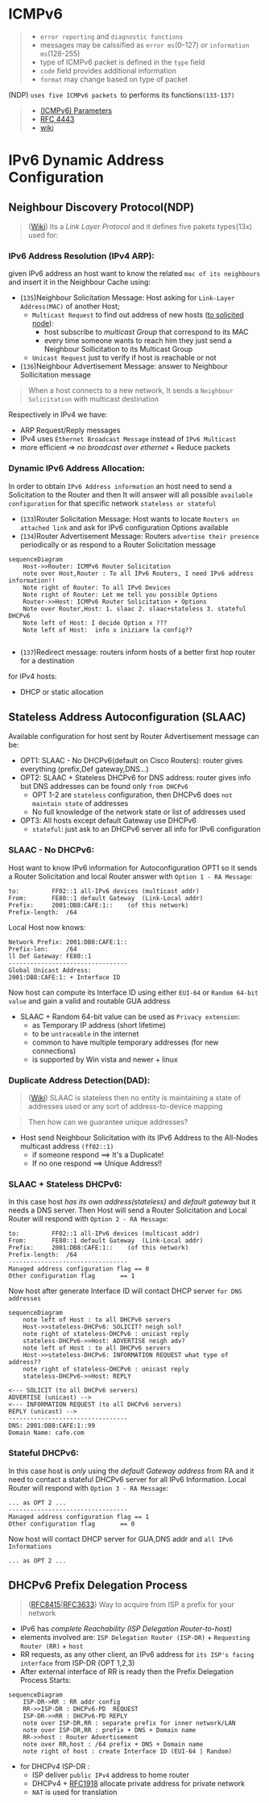 # ICMPv6

> - `error reporting` and `diagnostic functions`
> - messages may be calssified as `error ms`(0-127) or `information ms`(128-255)
> - type of ICMPv6 packet is defined in the `type` field 
> - `code` field provides additional information
> - `format` may change based on type of packet

(NDP) `uses five ICMPv6 packets `to performs its functions`(133-137)`

> -	[(ICMPv6) Parameters](https://www.iana.org/assignments/icmpv6-parameters/icmpv6-parameters.xhtml)
> - [RFC 4443](https://datatracker.ietf.org/doc/html/rfc4443)
> - [wiki](https://en.wikipedia.org/wiki/Internet_Control_Message_Protocol_for_IPv6)

# IPv6 Dynamic Address Configuration

## Neighbour Discovery Protocol(NDP)

>([Wiki](https://en.wikipedia.org/wiki/Neighbor_Discovery_Protocol)) Its a *Link Layer Protocol* and it defines five pakets types(13x) used for:

### IPv6 Address Resolution (IPv4 ARP):

given IPv6 address an host want to know the related `mac of its neighbours` and insert it in the Neighbour Cache using:
- (`135`)Neighbour Solicitation Message: Host asking for `Link-Layer Address(MAC)` of another Host; 
	- `Multicast Request` to find out address of new hosts ([to solicited node](https://en.wikipedia.org/wiki/Solicited-node_multicast_address)):
		- host subscribe to *multicast Group* that correspond to its MAC
		- every time someone wants to reach him they just send a Neighbour Sollicitation to its Multicast Group 
	- `Unicast Request` just to verify if host is reachable or not
- (`136`)Neighbour Advertisement Message: answer to Neighbour Sollicitation message

> When a host connects to a new network, It sends a `Neighbour Solicitation` with multicast destination

Respectively in IPv4 we have:
- ARP Request/Reply messages
- IPv4 uses `Ethernet Broadcast Message` instead of `IPv6 Multicast`
- more efficient => *no broadcast over ethernet* + Reduce packets

### Dynamic IPv6 Address Allocation:

In order to obtain `IPv6 Address information` an host need to send a Solicitation to the Router and then It will answer will all possible `available configuration` for that specific network `stateless or stateful`
- (`133`)Router Solicitation Message: Host wants to locate `Routers on attached link` and ask for IPv6 configuration Options available
- (`134`)Router Advertisement Message: Routers `advertise their presence` periodically or as respond to a Router Solicitation message
 
 
```mermaid
sequenceDiagram
	Host->>Router: ICMPv6 Router Solicitation
	note over Host,Router : To all IPv6 Routers, I need IPv6 address information!!
    Note right of Router: To all IPv6 Devices
    Note right of Router: Let me tell you possible Options
	Router->>Host: ICMPv6 Router Solicitation + Options
	Note over Router,Host: 1. slaac 2. slaac+stateless 3. stateful DHCPv6 
	Note left of Host: I decide Option x ??? 
	Note left of Host:  info x iniziare la config?? 
    

```

- (`137`)Redirect message: routers inform hosts of a better first hop router for a destination

for IPv4 hosts:
- DHCP or static allocation 

## Stateless Address Autoconfiguration (SLAAC)

Available configuration for host sent by Router Advertisement message can be:
- OPT1: SLAAC - No DHCPv6(default on Cisco Routers): router gives everything (prefix,Def gateway,DNS...) 
- OPT2: SLAAC + Stateless DHCPv6 for DNS address: router gives info but DNS addresses can be found only `from DHCPv6`
	- OPT 1-2 are `stateless` configuration, then DHCPv6 does `not maintain state` of addresses
	- No full knowledge of the network state or list of addresses used
- OPT3: All hosts except default Gateway use DHCPv6
	- `stateful`: just ask to an DHCPv6 server all info for IPv6 configuration


### SLAAC - No DHCPv6:

Host want to know IPv6 information for Autoconfiguration OPT1 so it sends a Router Solicitation and local Router answer with
`Option 1 - RA Message`:
```
to: 		FF02::1 all-IPv6 devices (multicast addr)
From:		FE80::1 default Gateway  (Link-Local addr)
Prefix:		2001:DB8:CAFE:1::	 (of this network)
Prefix-length:	/64
```
Local Host now knows:
```
Network Prefix:	2001:DB8:CAFE:1::
Prefix-len:		/64
ll Def Gateway:	FE80::1
---------------------------------
Global Unicast Address:
2001:DB8:CAFE:1: + Interface ID
```
Now host can compute its Interface ID using either `EUI-64` or `Random 64-bit value` and gain a valid and routable GUA address
- SLAAC + Random 64-bit value can be used as `Privacy extension`:
	- as Temporary IP address (short lifetime)
	- to be `untraceable` in the internet
	- common to have multiple temporary addresses (for new connections)
	- is supported by Win vista and newer + linux

### Duplicate Address Detection(DAD):

>([Wiki](https://techhub.hpe.com/eginfolib/networking/docs/switches/WB/16-01/5200-0135_wb_2920_ipv6/content/ch01s11.html)) SLAAC is stateless then no entity is maintaining a state of addresses used or any sort of address-to-device mapping

> Then how can we guarantee unique addresses?

- Host send Neighbour Solicitation with its IPv6 Address to the All-Nodes multicast address `(ff02::1)`
	- if someone respond ==> It's a Duplicate!
	- If no one respond ==> Unique Address!!
	
### SLAAC + Stateless DHCPv6:

In this case host *has its own address(stateless)* and *default gateway* but it needs a DNS server. 
Then Host will send a Router Solicitation and Local Router will respond with `Option 2 - RA Message`:
```
to: 		FF02::1 all-IPv6 devices (multicast addr)
From:		FE80::1 default Gateway  (Link-Local addr)
Prefix:		2001:DB8:CAFE:1::	 (of this network)
Prefix-length:	/64
---------------------------------
Managed address configuration flag == 0
Other configuration flag 	   == 1
```
Now host after generate Interface ID will contact DHCP server `for DNS addresses`

```mermaid
sequenceDiagram
    note left of Host : to all DHCPv6 servers
    Host->>stateless-DHCPv6: SOLICIT? neigh sol?
    note right of stateless-DHCPv6 : unicast reply
    stateless-DHCPv6->>Host: ADVERTISE neigh adv?
    note left of Host : to all DHCPv6 servers
    Host->>stateless-DHCPv6: INFORMATION REQUEST what type of address??
    note right of stateless-DHCPv6 : unicast reply
    stateless-DHCPv6->>Host: REPLY
```




```
<--- SOLICIT (to all DHCPv6 servers)
ADVERTISE (unicast) -->
<--- INFORMATION REQUEST (to all DHCPv6 servers)
REPLY (unicast) -->
---------------------------------
DNS: 2001:DB8:CAFE:1::99
Domain Name: cafe.com
```
### Stateful DHCPv6:

In this case host is *only* using the *default Gateway address* from RA and it need to contact a stateful DHCPv6 server for all IPv6 Information. Local Router will respond with `Option 3 - RA Message`:
```
... as OPT 2 ...
---------------------------------
Managed address configuration flag == 1
Other configuration flag 	   == 0
```
Now host will contact DHCP server for GUA,DNS addr and `all IPv6 Informations`
```
... as OPT 2 ...
```

## DHCPv6 Prefix Delegation Process

> ([RFC8415](https://datatracker.ietf.org/doc/html/rfc8415)|[RFC3633]([RFC8415](https://datatracker.ietf.org/doc/html/rfc8415))) Way to acquire from ISP a prefix for your network

- IPv6 has *complete Reachability (ISP Delegation Router-to-host)* 
- elements involved are: `ISP Delegation Router (ISP-DR)` + `Requesting Router (RR)` + `host`
- RR requests, as any other client, an IPv6 address for `its ISP's facing interface` from ISP-DR (OPT 1,2,3)
- After external interface of RR is ready then the Prefix Delegation Process Starts:
```mermaid
sequenceDiagram
	ISP-DR->RR : RR addr config
	RR->>ISP-DR : DHCPv6-PD  REQUEST
    ISP-DR->>RR : DHCPv6-PD REPLY
    note over ISP-DR,RR : separate prefix for inner network/LAN
    note over ISP-DR,RR : prefix + DNS + Domain name
    RR->>host : Router Advertisement           
    note over RR,host : /64 prefix + DNS + Domain name
    note right of host : create Interface ID (EUI-64 | Random)
```

- for DHCPv4 ISP-DR :
  - ISP deliver `public IPv4` address to home router
  - DHCPv4 + [RFC1918](https://datatracker.ietf.org/doc/html/rfc1918) allocate private address for private network
  - `NAT` is used for translation